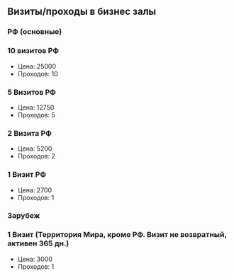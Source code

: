 
## Визиты/проходы в бизнес залы
### РФ (основные)

### 10 визитов РФ
* Цена: 25000
* Проходов: 10

### 5 Визитов РФ
* Цена: 12750
* Проходов: 5

### 2 Визита РФ
* Цена: 5200
* Проходов: 2

### 1 Визит РФ
* Цена: 2700
* Проходов: 1

### Зарубеж 

### 1 Визит (Территория Мира, кроме РФ. Визит не возвратный, активен 365 дн.)
* Цена: 3000
* Проходов: 1

